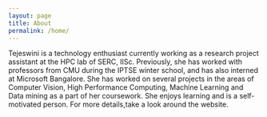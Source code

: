 ```yaml
---
layout: page
title: About 
permalink: /home/
---
```


Tejeswini is a technology enthusiast currently working as a research project assistant at the HPC lab of SERC, IISc. Previously, she has worked with professors from CMU during the IPTSE winter school, and has also interned at Microsoft Bangalore. She has worked on several projects in the areas of Computer Vision, High Performance Computing, Machine Learning and Data mining as a part of her coursework. She enjoys learning and is a self-motivated person. For more details,take a look around the website.











